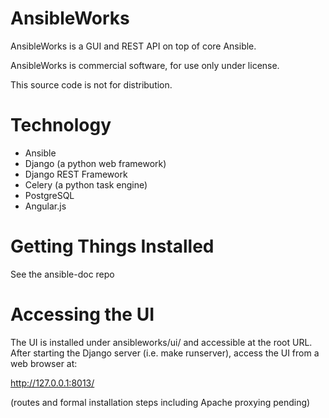 AnsibleWorks
============

AnsibleWorks is a GUI and REST API on top of core Ansible.

AnsibleWorks is commercial software, for use only under license.

This source code is not for distribution.

Technology
==========

* Ansible
* Django (a python web framework)
* Django REST Framework
* Celery (a python task engine)
* PostgreSQL
* Angular.js

Getting Things Installed
========================

See the ansible-doc repo

Accessing the UI
================

The UI is installed under ansibleworks/ui/ and accessible at the root URL.
After starting the Django server (i.e. make runserver), access the UI from a
web browser at:

http://127.0.0.1:8013/

(routes and formal installation steps including Apache proxying pending)
